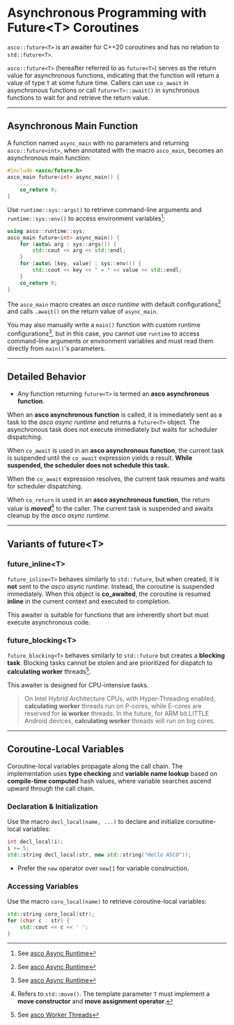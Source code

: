 # Asynchronous Programming with Future\<T\> Coroutines

`asco::future<T>` is an awaiter for C++20 coroutines and has no relation to `std::future<T>`.

`asco::future<T>` (hereafter referred to as `future<T>`) serves as the return value
for asynchronous functions,
indicating that the function will return a value of type `T` at some future time.
Callers can use `co_await` in asynchronous functions or call `future<T>::await()`
in synchronous functions to wait for and retrieve the return value.

---

## Asynchronous Main Function

A function named `async_main` with no parameters and returning `asco::future<int>`,
when annotated with the macro `asco_main`, becomes an asynchronous main function:

```c++
#include <asco/future.h>
asco_main future<int> async_main() {
    ...
    co_return 0;
}
```

Use `runtime::sys::args()` to retrieve command-line arguments and `runtime::sys::env()`
to access environment variables[^1]:

```c++
using asco::runtime::sys;
asco_main future<int> async_main() {
    for (auto& arg : sys::args()) {
        std::cout << arg << std::endl;
    }
    for (auto& [key, value] : sys::env()) {
        std::cout << key << " = " << value << std::endl;
    }
    co_return 0;
}
```

The `asco_main` macro creates an *asco runtime* with default configurations[^1] and
calls `.await()` on the return value of `async_main`.

You may also manually write a `main()` function with custom runtime configurations[^1],
but in this case, you cannot use `runtime` to access command-line arguments or
environment variables and must read them directly from `main()`'s parameters.

---

## Detailed Behavior

- Any function returning `future<T>` is termed an **asco asynchronous function**.

When an **asco asynchronous function** is called, it is immediately sent as a task
to the *asco async runtime* and returns a `future<T>` object.
The asynchronous task does not execute immediately but waits for scheduler dispatching.

When `co_await` is used in an **asco asynchronous function**,
the current task is suspended until the `co_await` expression yields a result.
**While suspended, the scheduler does not schedule this task.**

When the `co_await` expression resolves, the current task resumes and waits for scheduler dispatching.

When `co_return` is used in an **asco asynchronous function**,
the return value is ***moved***[^2] to the caller.
The current task is suspended and awaits cleanup by the *asco async runtime*.

---

## Variants of future\<T\>

### future_inline\<T\>

`future_inline<T>` behaves similarly to `std::future`,
but when created, it is **not** sent to the *asco async runtime*.
Instead, the coroutine is suspended immediately.
When this object is **co_awaited**,
the coroutine is resumed **inline** in the current context and executed to completion.

This awaiter is suitable for functions that are inherently short but must execute asynchronous code.

### future_blocking\<T\>

`future_blocking<T>` behaves similarly to `std::future` but creates a **blocking task**.
Blocking tasks cannot be stolen and are prioritized for dispatch to **calculating worker** threads[^3].

This awaiter is designed for CPU-intensive tasks.

> On Intel Hybrid Architecture CPUs, with Hyper-Threading enabled,
> **calculating worker** threads run on P-cores, while E-cores are reserved for **io worker** threads.
> In the future, for ARM bit.LITTLE Android devices,
> **calculating worker** threads will run on big cores.

---

## **Coroutine-Local Variables**

Coroutine-local variables propagate along the call chain. The implementation uses **type checking** and **variable name lookup** based on **compile-time computed** hash values, where variable searches ascend upward through the call chain.

### Declaration & Initialization

Use the macro `decl_local(name, ...)` to declare and initialize coroutine-local variables:

```cpp
int decl_local(i);
i += 5;
std::string decl_local(str, new std::string("Hello ASCO"));
```

- Prefer the `new` operator over `new[]` for variable construction.

### Accessing Variables

Use the macro `coro_local(name)` to retrieve coroutine-local variables:

```cpp
std::string coro_local(str);
for (char c : str) {
    std::cout << c << ' ';
}
```

[^1]: See [asco Async Runtime](asco_async_runtime.md)
[^2]: Refers to `std::move()`. The template parameter `T` must implement a **move constructor** and **move assignment operator**.
[^3]: See [asco Worker Threads](asco_worker.md)
